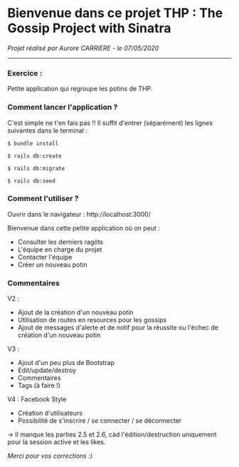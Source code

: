 # Bienvenue dans ce projet THP : The Gossip Project with Sinatra

*Projet réalisé par Aurore CARRIERE - le 07/05/2020*

***********************

### Exercice :

Petite application qui regroupe les potins de THP.


### Comment lancer l'application ?

C'est simple ne t'en fais pas !!
Il suffit d'entrer (séparément) les lignes suivantes dans le terminal :

```
$ bundle install

$ rails db:create

$ rails db:migrate

$ rails db:seed
```

### Comment l'utiliser ?

Ouvrir dans le navigateur : http://localhost:3000/

Bienvenue dans cette petite application où on peut :
* Consulter les derniers ragôts
* L'équipe en charge du projet
* Contacter l'équipe
* Créer un nouveau potin

### Commentaires

V2 :
- Ajout de la création d'un nouveau potin
- Utilisation de routes en resources pour les gossips
- Ajout de messages d'alerte et de notif pour la réussite ou l'échec de création d'un nouveau potin

V3 :
- Ajout d'un peu plus de Bootstrap
- Edit/update/destroy
- Commentaires
- Tags (à faire !)

V4 : Facebook Style
- Création d'utilisateurs
- Possibilité de s'inscrire / se connecter / se déconnecter

-> Il manque les parties 2.5 et 2.6, càd l'édition/destruction uniquement pour la session active et les likes.


*Merci pour vos corrections :)*